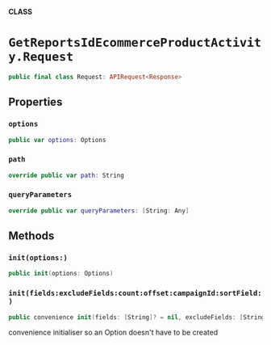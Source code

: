 **CLASS**

# `GetReportsIdEcommerceProductActivity.Request`

```swift
public final class Request: APIRequest<Response>
```

## Properties
### `options`

```swift
public var options: Options
```

### `path`

```swift
override public var path: String
```

### `queryParameters`

```swift
override public var queryParameters: [String: Any]
```

## Methods
### `init(options:)`

```swift
public init(options: Options)
```

### `init(fields:excludeFields:count:offset:campaignId:sortField:)`

```swift
public convenience init(fields: [String]? = nil, excludeFields: [String]? = nil, count: Int? = nil, offset: Int? = nil, campaignId: String, sortField: SortField? = nil)
```

convenience initialiser so an Option doesn't have to be created
